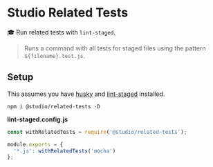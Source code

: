 # Studio Related Tests

🎓 Run related tests with `lint-staged`.

> Runs a command with all tests for staged files using the pattern
> `${filename}.test.js`.

## Setup

This assumes you have [husky][] and [lint-staged][] installed.

```
npm i @studio/related-tests -D
```

**lint-staged.config.js**

```js
const withRelatedTests = require('@studio/related-tests');

module.exports = {
  '*.js': withRelatedTests('mocha')
};
```

[husky]: https://github.com/typicode/husky
[lint-staged]: https://github.com/okonet/lint-staged
